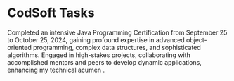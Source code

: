 # CodSoft Tasks

Completed an intensive Java Programming Certification from September 25 to October 25, 2024, gaining profound expertise in advanced object-oriented programming, complex data structures, and sophisticated algorithms. Engaged in high-stakes projects, collaborating with accomplished mentors and peers to develop dynamic applications, enhancing my technical acumen .

